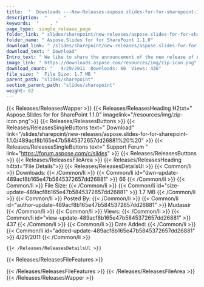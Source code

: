 ```yaml
---
title:  "  Downloads ---New-Releases-aspose.slides-for-for-sharepoint-1.1.0 . " 
description:  "    . " 
keywords:  "    . " 
page_type:  single_release_page
folder_link: " slides/sharepoint/new-releases/aspose.slides-for-for-sharepoint-1.1.0/"
folder_name: " Aspose.Slides for for SharePoint 1.1.0"
download_link: " /slides/sharepoint/new-releases/aspose.slides-for-for-sharepoint-1.1.0/489acf8b165e47b5845372657dd26881"
download_text: " Download"
Intro_text: " We like to share the announcement of the new release of Aspose.Slides for ShareP..."
image_link: " https://downloads.aspose.com/resources/img/zip-icon.png"
download_count: "   4/29/2011  Downloads: 66  Views: 436"
file_size: "  File Size: 1.7 MB "
parent_path: "slides/sharepoint"
section_parent_path: "slides/sharepoint"
weight: 62 
---
```


{{< Releases/ReleasesWapper >}}
  {{< Releases/ReleasesHeading H2txt=" Aspose.Slides for for SharePoint 1.1.0" imagelink="/resources/img/zip-icon.png">}}
  {{< Releases/ReleasesButtons >}}
    {{< Releases/ReleasesSingleButtons text=" Download" link="/slides/sharepoint/new-releases/aspose.slides-for-for-sharepoint-1.1.0/489acf8b165e47b5845372657dd26881%20%20" >}}
    {{< Releases/ReleasesSingleButtons text=" Support Forum " link="https://forum.aspose.com/c/slides" >}}
  {{< Releases/ReleasesButtons >}}
  {{< Releases/ReleasesFileArea >}}
    {{< Releases/ReleasesHeading h4txt="File Details">}}
    {{< Releases/ReleasesDetailsUl >}}
            {{< Common/li  >}} Downloads: {{< /Common/li >}} 
      {{< Common/li id="dwn-update-489acf8b165e47b5845372657dd26881" >}} 66 {{< /Common/li >}} 
      {{< Common/li  >}} File Size: {{< /Common/li >}} 
      {{< Common/li id="size-update-489acf8b165e47b5845372657dd26881" >}} 1.7 MB {{< /Common/li >}} 
      {{< Common/li  >}} Posted By: {{< /Common/li >}} 
      {{< Common/li id="author-update-489acf8b165e47b5845372657dd26881" >}} Mudassir {{< /Common/li >}} 
      {{< Common/li  >}} Views: {{< /Common/li >}} 
      {{< Common/li id="view-update-489acf8b165e47b5845372657dd26881" >}} 437 {{< /Common/li >}} 
      {{< Common/li  >}} Date Added: {{< /Common/li >}} 
      {{< Common/li id="added-update-489acf8b165e47b5845372657dd26881" >}} 4/29/2011 {{< /Common/li >}} 

    {{< /Releases/ReleasesDetailsUl >}}

  {{< Releases/ReleasesFileFeatures >}}
      
  {{< /Releases/ReleasesFileFeatures >}}
 {{< /Releases/ReleasesFileArea >}}
{{< /Releases/ReleasesWapper >}}


